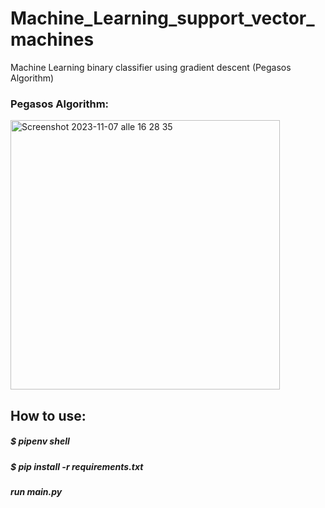 # Machine_Learning_support_vector_machines

Machine Learning binary classifier using gradient descent (Pegasos Algorithm)

### Pegasos Algorithm:

<img width="431" alt="Screenshot 2023-11-07 alle 16 28 35" src="https://github.com/Ayoubimad/Machine_Learning_support_vector_machines/assets/82643685/887ee742-f3e2-4698-852d-a112a43fb021">

## How to use:

##### $ pipenv shell #####
##### $ pip install -r requirements.txt #####
##### run main.py #####







